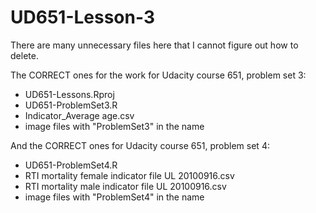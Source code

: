 # UD651-Lesson-3

There are many unnecessary files here that I cannot figure out how to delete.

The CORRECT ones for the work for Udacity course 651, problem set 3:
* UD651-Lessons.Rproj
* UD651-ProblemSet3.R
* Indicator_Average age.csv
* image files with "ProblemSet3" in the name

And the CORRECT ones for Udacity course 651, problem set 4:
* UD651-ProblemSet4.R
* RTI mortality female indicator file UL 20100916.csv
* RTI mortality male indicator file UL 20100916.csv
* image files with "ProblemSet4" in the name
